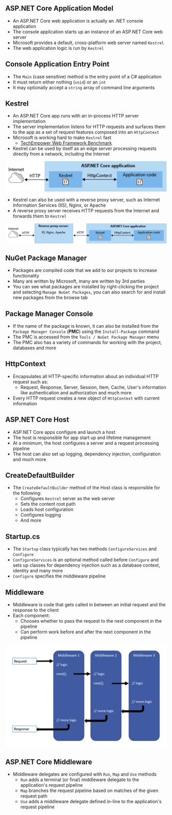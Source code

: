 ## ASP.NET Core Application Model

- An ASP.NET Core web application is actually an .NET console application
- The console application starts up an instance of an ASP.NET Core web server
- Microsoft provides a default, cross-platform web server named `Kestrel`
- The web application logic is run by `Kestrel`

## Console Application Entry Point

- The `Main` (case sensitive) method is the entry point of a C# application
- It must return either nothing (`void`) or an `int`
- It may optionally accept a `string` array of command line arguments

## Kestrel

- An ASP.NET Core app runs with an in-process HTTP server implementation
- The server implementation listens for HTTP requests and surfaces them to the
  app as a set of request features composed into an `HttpContext`
- Microsoft is working hard to make `Kestrel` fast
  - [TechEmpower Web Framework Benchmark](https://www.techempower.com/benchmarks/#section=data-r21&hw=ph&test=composite)
- Kestrel can be used by itself as an edge server processing requests directly
  from a network, including the Internet

![](../images/3.kestrel-1.webp)

- Kestrel can also be used with a reverse proxy server, such as Internet
  Information Services (IIS), Nginx, or Apache
- A reverse proxy server receives HTTP requests from the Internet and forwards
  them to `Kestrel`

![](../images/3.kestrel-2.webp)

## NuGet Package Manager

- Packages are compiled code that we add to our projects to increase
  functionality
- Many are written by Microsoft, many are written by 3rd parties
- You can see what packages are installed by right-clicking the project and
  selecting `Manage NuGet Packages`, you can also search for and install new
  packages from the browse tab

## Package Manager Console

- If the name of the package is known, it can also be installed from the `Package
  Manager Console` (__PMC__) using the `Install-Package` command
- The PMC is accessed from the `Tools / NuGet Package Manager` menu
- The PMC also has a variety of commands for working with the project, databases
  and more

## HttpContext

- Encapsulates all HTTP-specific information about an individual HTTP request such as:
  - Request, Response, Server, Session, Item, Cache, User's information like
    authentication and authorization and much more
- Every HTTP request creates a new object of `HttpContext` with current
  information

## ASP.NET Core Host

- ASP.NET Core apps configure and launch a host
- The host is responsible for app start up and lifetime management
- At a minimum, the host configures a server and a request processing pipeline
- The host can also set up logging, dependency injection, configuration and much
  more

## CreateDefaultBuilder

- The `CreateDefaultBuilder` method of the Host class is responsible for the
  following:
  - Configures `Kestrel` server as the web server
  - Sets the content root path
  - Loads host configuration
  - Configures logging
  - And more

## Startup.cs

- The `Startup` class typically has two methods `ConfigureServices` and
  `Configure`
- `ConfigureServices` is an optional method called before `Configure` and sets
  up classes for dependency injection such as a database context, identity and
  many more
- `Configure` specifies the middleware pipeline

## Middleware

- Middleware is code that gets called in between an initial request and the
  response to the client
- Each component:
  - Chooses whether to pass the request to the next component in the pipeline
  - Can perform work before and after the next component in the pipeline

![](../images/3.middleware.webp)

## ASP.NET Core Middleware

- Middleware delegates are configured with `Run`, `Map` and `Use` methods
  - `Run` adds a terminal (or final) middleware delegate to the application's
    request pipeline
  - `Map` branches the request pipeline based on matches of the given request path
  - `Use` adds a middleware delegate defined in-line to the application's request
    pipeline
